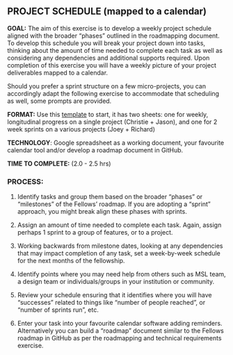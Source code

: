 ## PROJECT SCHEDULE (mapped to a calendar)

**GOAL:**  The aim of this exercise is to develop a weekly project schedule aligned with the broader “phases” outlined in the roadmapping document.  To develop this schedule you will break your project down into tasks, thinking about the amount of time needed to complete each task as well as considering any dependencies and additional supports required.  Upon completion of this exercise you will have a weekly picture of your project deliverables mapped to a calendar. 

Should you prefer a sprint structure on a few micro-projects, you can accordingly adapt the following exercise to accommodate that scheduling as well, some prompts are provided.

**FORMAT:**  Use this [template](https://docs.google.com/spreadsheets/d/1iKpicZeDdvBInx4fAGFFkPJP1-vHxkDJ-QicmpbttcQ/edit?usp=sharing) to start, it has two sheets: one for weekly, longitudinal progress on a single project (Christie + Jason), and one for 2 week sprints on a various projects (Joey + Richard)

**TECHNOLOGY**: Google spreadsheet as a working document, your favourite calendar tool and/or develop a roadmap document in GitHub.


**TIME TO COMPLETE:**  (2.0 - 2.5 hrs)

### PROCESS:  

1.  Identify tasks and group them based on the broader “phases” or “milestones” of the Fellows’ roadmap. If you are adopting a “sprint” approach, you might break align these phases with sprints.

2.  Assign an amount of time needed to complete each task. Again, assign perhaps 1 sprint to a group of features, or to a project.

3.  Working backwards from milestone dates, looking at any dependencies that may impact completion of any task, set a week-by-week schedule for the next months of the fellowship.

4.  Identify points where you may need help from others such as MSL team, a design team or individuals/groups in your institution or community.

5.  Review your schedule ensuring that it identifies where you will have “successes” related to things like “number of people reached”, or “number of sprints run”, etc.

6.  Enter your task into your favourite calendar software adding reminders.  Alternatively you can build a “roadmap” document similar to the Fellows roadmap in GitHub as per the roadmapping and technical requirements exercise.


